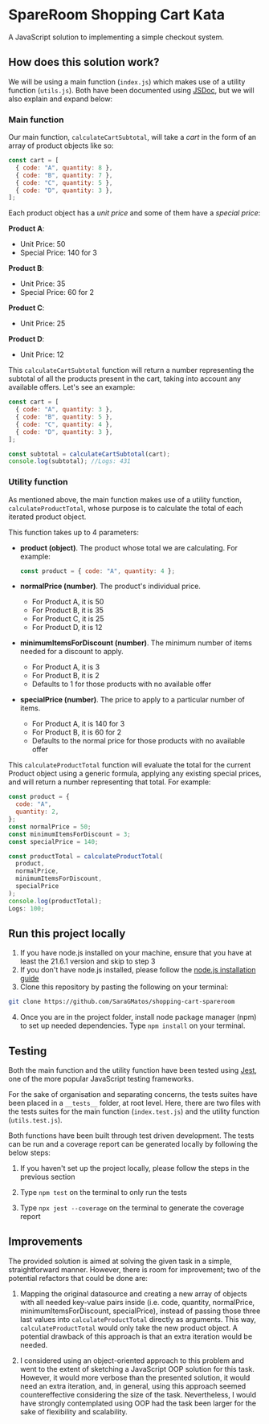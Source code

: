 # SpareRoom Shopping Cart Kata

A JavaScript solution to implementing a simple checkout system.

## How does this solution work?

We will be using a main function (`index.js`) which makes use of a utility function (`utils.js`). Both have been documented using [JSDoc](https://jsdoc.app/), but we will also explain and expand below:

### Main function

Our main function, `calculateCartSubtotal`, will take a _cart_ in the form of an array of product objects like so:

```javascript
const cart = [
  { code: "A", quantity: 8 },
  { code: "B", quantity: 7 },
  { code: "C", quantity: 5 },
  { code: "D", quantity: 3 },
];
```

Each product object has a _unit price_ and some of them have a _special price_:

**Product A**:

- Unit Price: 50
- Special Price: 140 for 3

**Product B**:

- Unit Price: 35
- Special Price: 60 for 2

**Product C**:

- Unit Price: 25

**Product D**:

- Unit Price: 12

This `calculateCartSubtotal` function will return a number representing the subtotal of all the products present in the cart, taking into account any available offers. Let's see an example:

```javascript
const cart = [
  { code: "A", quantity: 3 },
  { code: "B", quantity: 5 },
  { code: "C", quantity: 4 },
  { code: "D", quantity: 3 },
];

const subtotal = calculateCartSubtotal(cart);
console.log(subtotal); //Logs: 431
```

### Utility function

As mentioned above, the main function makes use of a utility function, `calculateProductTotal`, whose purpose is to calculate the total of each iterated product object.

This function takes up to 4 parameters:

- **product (object)**. The product whose total we are calculating. For example:

  ```javascript
  const product = { code: "A", quantity: 4 };
  ```

- **normalPrice (number)**. The product's individual price.

  - For Product A, it is 50
  - For Product B, it is 35
  - For Product C, it is 25
  - For Product D, it is 12

- **minimumItemsForDiscount (number)**. The minimum number of items needed for a discount to apply.

  - For Product A, it is 3
  - For Product B, it is 2
  - Defaults to 1 for those products with no available offer

- **specialPrice (number)**. The price to apply to a particular number of items.
  - For Product A, it is 140 for 3
  - For Product B, it is 60 for 2
  - Defaults to the normal price for those products with no available offer

This `calculateProductTotal` function will evaluate the total for the current Product object using a generic formula, applying any existing special prices, and will return a number representing that total. For example:

```javascript
const product = {
  code: "A",
  quantity: 2,
};
const normalPrice = 50;
const minimumItemsForDiscount = 3;
const specialPrice = 140;

const productTotal = calculateProductTotal(
  product,
  normalPrice,
  minimumItemsForDiscount,
  specialPrice
);
console.log(productTotal);
Logs: 100;
```

## Run this project locally

1. If you have node.js installed on your machine, ensure that you have at least the 21.6.1 version and skip to step 3
2. If you don't have node.js installed, please follow the [node.js installation guide](https://nodejs.org/en/learn/getting-started/how-to-install-nodejs)
3. Clone this repository by pasting the following on your terminal:

```bash
git clone https://github.com/SaraGMatos/shopping-cart-spareroom
```

4. Once you are in the project folder, install node package manager (npm) to set up needed dependencies. Type `npm install` on your terminal.

## Testing

Both the main function and the utility function have been tested using [Jest](https://jestjs.io/), one of the more popular JavaScript testing frameworks.

For the sake of organisation and separating concerns, the tests suites have been placed in a `__tests__` folder, at root level. Here, there are two files with the tests suites for the main function (`index.test.js`) and the utility function (`utils.test.js`).

Both functions have been built through test driven development. The tests can be run and a coverage report can be generated locally by following the below steps:

1. If you haven't set up the project locally, please follow the steps in the previous section

2. Type `npm test` on the terminal to only run the tests

3. Type `npx jest --coverage` on the terminal to generate the coverage report

## Improvements

The provided solution is aimed at solving the given task in a simple, straightforward manner. However, there is room for improvement; two of the potential refactors that could be done are:

1. Mapping the original datasource and creating a new array of objects with all needed key-value pairs inside (i.e. code, quantity, normalPrice, minimumItemsForDiscount, specialPrice), instead of passing those three last values into `calculateProductTotal` directly as arguments. This way, `calculateProductTotal` would only take the new product object. A potential drawback of this approach is that an extra iteration would be needed.

2. I considered using an object-oriented approach to this problem and went to the extent of sketching a JavaScript OOP solution for this task. However, it would more verbose than the presented solution, it would need an extra iteration, and, in general, using this approach seemed countereffective considering the size of the task. Nevertheless, I would have strongly contemplated using OOP had the task been larger for the sake of flexibility and scalability.
